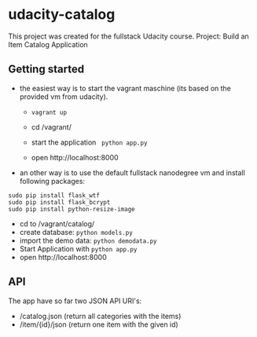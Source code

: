 # udacity-catalog

This project was created for the fullstack Udacity course.
Project: Build an Item Catalog Application

## Getting started

* the easiest way is to start the vagrant maschine (its based on the provided vm from udacity).
  * ```vagrant up```
  * cd /vagrant/
  * start the application ```
python app.py```

  *  open http://localhost:8000

* an other way is to use the default fullstack nanodegree vm and install following packages:
```
sudo pip install flask_wtf
sudo pip install flask_bcrypt
sudo pip install python-resize-image
```
  * cd to /vagrant/catalog/
  * create database: ```python models.py```
  * import the demo data: ```python demodata.py```
  * Start Application with ```python app.py```
  * open http://localhost:8000


## API

The app have so far two JSON API URI's:
* /catalog.json (return all categories with the items)
* /item/{id}/json (return one item with the given id)
